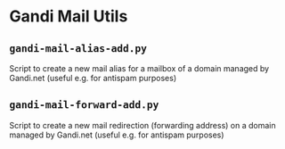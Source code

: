 # Gandi Mail Utils

## `gandi-mail-alias-add.py`
Script to create a new mail alias for a mailbox of a domain managed by Gandi.net (useful e.g. for antispam purposes)

## `gandi-mail-forward-add.py`
Script to create a new mail redirection (forwarding address) on a domain managed by Gandi.net (useful e.g. for antispam purposes)

